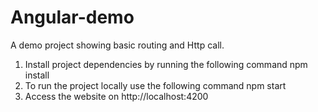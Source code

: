 # Angular-demo
A demo project showing basic routing and Http call.

1. Install project dependencies by running the following command
         npm install
2. To run the project locally use the following command
         npm start
3. Access the website on http://localhost:4200

